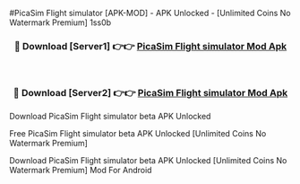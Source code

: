 #PicaSim Flight simulator [APK-MOD] - APK Unlocked - [Unlimited Coins No Watermark Premium] 1ss0b



<div align="center">

<h3>🔴 Download [Server1] 👉👉 <a href="https://momento.my/?title=PicaSim_Flight_simulator">PicaSim Flight simulator Mod Apk</a></h3><br>

<h3>🔴 Download [Server2] 👉👉 <a href="https://momento.my/?title=PicaSim_Flight_simulator">PicaSim Flight simulator Mod Apk</a></h3>
</div>



Download PicaSim Flight simulator beta APK Unlocked

Free PicaSim Flight simulator beta APK Unlocked [Unlimited Coins No Watermark Premium]

Download PicaSim Flight simulator beta APK Unlocked [Unlimited Coins No Watermark Premium] Mod For Android
